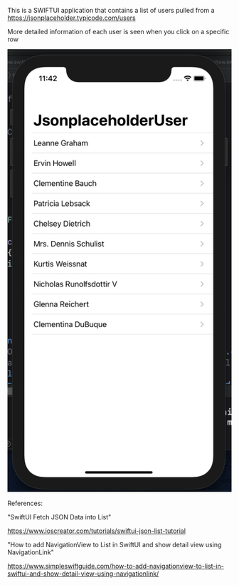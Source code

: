 This is a SWIFTUI application that contains a list of users pulled from a https://jsonplaceholder.typicode.com/users

More detailed information of each user is seen when you click on a specific row


![plot](./images/List.png)

References:

"SwiftUI Fetch JSON Data into List"

https://www.ioscreator.com/tutorials/swiftui-json-list-tutorial

"How to add NavigationView to List in SwiftUI and show detail view using NavigationLink"

https://www.simpleswiftguide.com/how-to-add-navigationview-to-list-in-swiftui-and-show-detail-view-using-navigationlink/
